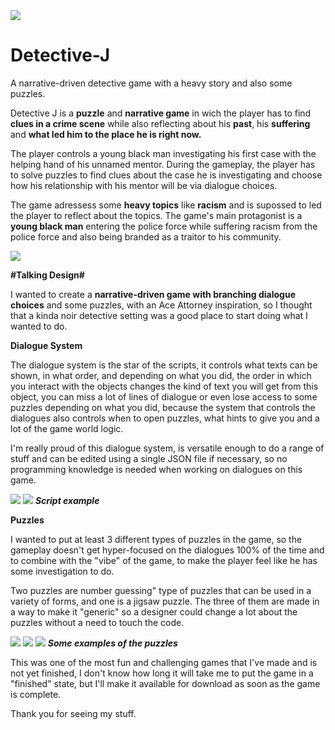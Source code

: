 <img src="https://i.imgur.com/WQ9bZYv.png">

# Detective-J
A narrative-driven detective game with a heavy story and also some puzzles.

Detective J is a <b>puzzle</b> and <b>narrative game</b> in wich the player has to find <b>clues in a crime scene</b> while also reflecting about his <b>past</b>, his <b>suffering</b> and <b>what led him to the place he is right now.</b>

The player controls a young black man investigating his first case with the helping hand of his unnamed mentor. During the gameplay, the player has to solve puzzles to find clues about the case he is investigating and choose how his relationship with his mentor will be via dialogue choices.

The game adressess some <b>heavy topics</b> like <b>racism</b> and is supossed to led the player to reflect about the topics.
The game's main protagonist is a <b>young black man</b> entering the police force while suffering racism from the police force and also being branded as a traitor to his community.

<img src="https://i.imgur.com/yv7zMyz.png">

<b>#Talking Design#</b>

I wanted to create a <b> narrative-driven game with branching dialogue choices</b> and some puzzles, with an Ace Attorney inspiration, so I thought that a kinda noir detective setting was a good place to start doing what I wanted to do.

<b>Dialogue System</b>

The dialogue system is the star of the scripts, it controls what texts can be shown, in what order, and depending on what you did, the order in which you interact with the objects changes the kind of text you will get from this object, you can miss a lot of lines of dialogue or even lose access to some puzzles depending on what you did, because the system that controls the dialogues also controls when to open puzzles, what hints to give you and a lot of the game world logic.

I'm really proud of this dialogue system, is versatile enough to do a range of stuff and can be edited using a single JSON file if necessary, so no programming knowledge is needed when working on dialogues on this game.

<img src="https://resizeimage.net/mypic/NRHf33u4kipJnPeZ/xVVIh/p06g5ee.png">  <img src="https://i.imgur.com/D9eec8b.png">
<b><i>Script example</b></i>

<b>Puzzles</b>

I wanted to put at least 3 different types of puzzles in the game, so the gameplay doesn't get hyper-focused on the dialogues 100% of the time and to combine with the "vibe" of the game, to make the player feel like he has some investigation to do.

Two puzzles are number guessing" type of puzzles that can be used in a variety of forms, and one is a jigsaw puzzle. The three of them are made in a way to make it "generic" so a designer could change a lot about the puzzles without a need to touch the code.
 
<img src="https://i.imgur.com/8Ww0IOT.gif">  <img src="https://i.imgur.com/BU2aktU.gif">  <img src="https://i.imgur.com/R2wIZ3T.gif"> 
<b><i>Some examples of the puzzles</i></b>

This was one of the most fun and challenging games that I've made and is not yet finished, I don't know how long it will take me to put the game in a "finished" state,  but I'll make it available for download as soon as the game is complete.

Thank you for seeing my stuff.
